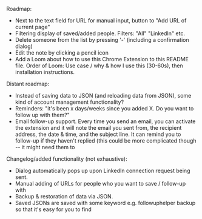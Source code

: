 Roadmap:
- Next to the text field for URL for manual input, button to "Add URL of current page"
- Filtering display of saved/added people.  Filters: "All" "LinkedIn" etc.
- Delete someone from the list by pressing '-' (including a confirmation dialog)
- Edit the note by clicking a pencil icon
- Add a Loom about how to use this Chrome Extension to this README file. Order of Loom: Use case / why & how I use this (30-60s), then installation instructions.


Distant roadmap:
- Instead of saving data to JSON (and reloading data from JSON), some kind of account management functionality?
- Reminders: "it's been x days/weeks since you added X. Do you want to follow up with them?"
- Email follow-up support. Every time you send an email, you can activate the extension and it will note the email you sent from, the recipient address, the date & time, and the subject line. It can remind you to follow-up if they haven't replied (this could be more complicated though -- it might need them to

Changelog/added functionality (not exhaustive):
- Dialog automatically pops up upon LinkedIn connection request being sent.
- Manual adding of URLs for people who you want to save / follow-up with
- Backup & restoration of data via JSON.
- Saved JSONs are saved with some keyword e.g. followuphelper backup so that it's easy for you to find
